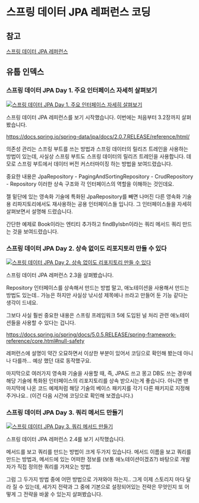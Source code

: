# 스프링 데이터 JPA 레퍼런스 코딩

## 참고

[스프링 데이터 JPA 레퍼런스](https://docs.spring.io/spring-data/jpa/docs/2.0.7.RELEASE/reference/html/)

## 유툽 인덱스

### 스프링 데이터 JPA Day 1. 주요 인터페이스 자세히 살펴보기

[![스프링 데이터 JPA Day 1. 주요 인터페이스 자세히 살펴보기](https://img.youtube.com/vi/ZDi5_DZjc88/0.jpg)](https://youtu.be/ZDi5_DZjc88)

스프링 데이터 JPA 레피런스를 보기 시작했습니다. 이번에는 처음부터 3.2장까지 살펴봤습니다.

https://docs.spring.io/spring-data/jpa/docs/2.0.7.RELEASE/reference/html/

의존성 관리는 스프링 부트를 쓰는 방법과 스프링 데이터의 릴리즈 트레인을 사용하는 방법이 있는데, 사실상 스프링 부트도 스프링 데이터의 릴리즈 트레인을 사용합니다. 데모로 스프링 부트에서 데이터 버전 커스터마이징 하는 방법을 보여드렸습니다.

중요한 내용은 JpaRepository  - PagingAndSortingRepository - CrudRepository - Repository 이러한 상속 구조와 각 인터페이스의 역할을 이해하는 것인데요.

젤 밑단에 있는 영속화 기술에 특화된 JpaRepository를 빼면 나머진 다른 영속화 기술용 리파지토리에서도 재사용하는 공용 인터페이스들 입니다. 그 인터페이스들을 자세히 살펴보면서 설명해 드렸습니다.

간단한 예제로 Book이라는 엔티티 추가하고 findByIsbn이라는 쿼리 메서드 쿼리 만드는 것을 보여드렸습니다.

### 스프링 데이터 JPA Day 2. 상속 없이도 리포지토리 만들 수 있다

[![스프링 데이터 JPA Day 2. 상속 없이도 리포지토리 만들 수 있다](https://img.youtube.com/vi/1K_SWhn-Yps/0.jpg)](https://youtu.be/1K_SWhn-Yps)

스프링 데이터 JPA 레퍼런스 2.3을 살펴봤습니다.

Repository 인터페이스를 상속해서 만드는 방법 말고, 애노테이션을 사용해서 만드는 방법도 있는데.. 가능은 하지만 사실상 낚시성 제목에나 쓰라고 만들어 둔 기능 같다는 생각이 드네요.

그보다 사실 훨씬 중요한 내용은 스프링 프레임워크 5에 도입된 널 처리 관련 애노테이션들을 사용할 수 있다는 겁니다.

https://docs.spring.io/spring/docs/5.0.5.RELEASE/spring-framework-reference/core.html#null-safety

레퍼런스에 설명이 약간 오묘하면서 이상한 부분이 있어서 코딩으로 확인해 봤는데 아니나 다를까... 예상 했던 대로 동작했구요.

마지막으로 여러가지 영속화 기술을 사용할 때, 즉, JPA도 쓰고 몽고 DB도 쓰는 경우에 해당 기술에 특화된 인터페이스의 리포지토리를 상속 받으시는게 좋습니다. 아니면 맨 마지막에 나온 코드 예제처럼 해당 기술의 베이스 패키지를 각기 다른 패키지로 지정해 주거나요.. (이건 다음 시간에 코딩으로 확인해 보겠습니다.)

### 스프링 데이터 JPA Day 3. 쿼리 메서드 만들기

[![스프링 데이터 JPA Day 3. 쿼리 메서드 만들기](https://img.youtube.com/vi/nwDeGsXn01I/0.jpg)](https://youtu.be/nwDeGsXn01I)

스프링 데이터 JPA 레퍼런스 2.4를 보기 시작했습니다.

메서드를 보고 쿼리를 만드는 방법이 크게 두가지 있습니다. 메서드 이름을 보고 쿼리를 만드는 방법과, 메서드에 있는 어떠한 정보를 (보통 애노테이션이겠죠?) 바탕으로 개발자가 직접 정의한 쿼리를 가져오는 방법.

그럼 그 두가지 방법 중에 어떤 방법으로 가져와야 하는지.. 그게 이제 스토리지 마다 달라 질 수 있는데, 세가지 전략과 그 중에 기본으로 설정되어있는 전략은 무엇인지 또 어떻게 그 전략을 바꿀 수 있는지 살펴봤습니다.